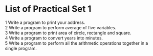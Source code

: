 # List of Practical Set 1 

1 	Write a program to print your address.  
2 	Write a program to perform average of five variables.   
3 	Write a program to print area of circle, rectangle and square.  
4 	Write a program to convert years into minutes.  
5 	Write a program to perform all the arithmetic operations together in a single program.  
